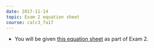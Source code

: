 ```yaml
---
date: 2017-11-14
topic: Exam 2 equation sheet
course: calc3_fa17
---
```


- You will be given [this equation sheet](http://ckottke.ncf.edu/calc3/eq_sheet.pdf) as part of Exam 2.

